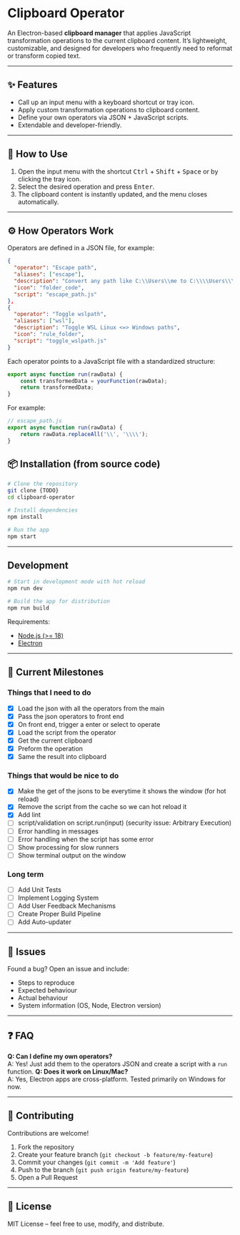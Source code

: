 # Clipboard Operator
An Electron-based **clipboard manager** that applies JavaScript transformation operations to the current clipboard content.
It’s lightweight, customizable, and designed for developers who frequently need to reformat or transform copied text.

---

## ✨ Features

* Call up an input menu with a keyboard shortcut or tray icon.
* Apply custom transformation operations to clipboard content.
* Define your own operators via JSON + JavaScript scripts.
* Extendable and developer-friendly.

---

## 🚀 How to Use

1. Open the input menu with the shortcut <kbd>Ctrl</kbd> + <kbd>Shift</kbd> + <kbd>Space</kbd> or by clicking the tray icon.  
2. Select the desired operation and press <kbd>Enter</kbd>.  
3. The clipboard content is instantly updated, and the menu closes automatically.  

---

## ⚙️ How Operators Work

Operators are defined in a JSON file, for example:

```json
{
  "operator": "Escape path",
  "aliases": ["escape"],
  "description": "Convert any path like C:\\Users\\me to C:\\\\Users\\\\me",
  "icon": "folder_code",
  "script": "escape_path.js"
},
{
  "operator": "Toggle wslpath",
  "aliases": ["wsl"],
  "description": "Toggle WSL Linux <=> Windows paths",
  "icon": "rule_folder",
  "script": "toggle_wslpath.js"
}
```

Each operator points to a JavaScript file with a standardized structure:

```javascript
export async function run(rawData) {
    const transformedData = yourFunction(rawData);
    return transformedData;
}
```

For example:

```javascript
// escape_path.js
export async function run(rawData) {
    return rawData.replaceAll('\\', '\\\\');
}
```

## 📦 Installation (from source code)

```bash
# Clone the repository
git clone {TODO}
cd clipboard-operator

# Install dependencies
npm install

# Run the app
npm start
```

---

## Development

```bash
# Start in development mode with hot reload
npm run dev

# Build the app for distribution
npm run build
```

Requirements:

* [Node.js (>= 18)](https://nodejs.org/)
* [Electron](https://www.electronjs.org/)

---

## 🎯 Current Milestones

### Things that I need to do
 - [X] Load the json with all the operators from the main
 - [X] Pass the json operators to front end
 - [X] On front end, trigger a enter or select to operate
 - [X] Load the script from the operator
 - [X] Get the current clipboard
 - [X] Preform the operation
 - [X] Same the result into clipboard
  
### Things that would be nice to do

 - [X] Make the get of the jsons to be everytime it shows the window (for hot reload)
 - [X] Remove the script from the cache so we can hot reload it
 - [X] Add lint 
 - [ ] script/validation on script.run(input) (security issue: Arbitrary Execution) 
 - [ ] Error handling in messages
 - [ ] Error handling when the script has some error
 - [ ] Show processing for slow runners
 - [ ] Show terminal output on the window

### Long term
 - [ ] Add Unit Tests
 - [ ] Implement Logging System
 - [ ] Add User Feedback Mechanisms
 - [ ] Create Proper Build Pipeline
 - [ ] Add Auto-updater

---

## 🐛 Issues

Found a bug? Open an issue
and include:
* Steps to reproduce
* Expected behaviour
* Actual behaviour
* System information (OS, Node, Electron version)

---

## ❓ FAQ

**Q: Can I define my own operators?**  
A: Yes! Just add them to the operators JSON and create a script with a `run` function.
**Q: Does it work on Linux/Mac?**  
A: Yes, Electron apps are cross-platform. Tested primarily on Windows for now.

---

## 🤝 Contributing

Contributions are welcome!
1. Fork the repository
2. Create your feature branch (`git checkout -b feature/my-feature`)
3. Commit your changes (`git commit -m 'Add feature'`)
4. Push to the branch (`git push origin feature/my-feature`)
5. Open a Pull Request

---

## 📄 License

MIT License – feel free to use, modify, and distribute.
